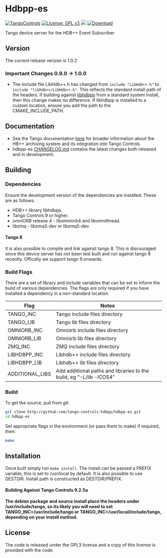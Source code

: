 # Hdbpp-es

[![TangoControls](https://img.shields.io/badge/-Tango--Controls-7ABB45.svg?style=flat&logo=%20data%3Aimage%2Fpng%3Bbase64%2CiVBORw0KGgoAAAANSUhEUgAAACAAAAAkCAYAAADo6zjiAAAABHNCSVQICAgIfAhkiAAAAAlwSFlzAAALEwAACxMBAJqcGAAAAsFJREFUWIXtl01IFVEYht9zU%2FvTqOxShLowlOgHykWUGEjUKqiocB1FQURB0KJaRdGiaFM7gzZRLWpTq2olhNQyCtpYCP1gNyIoUTFNnxZzRs8dzvw4Q6564XLnfOf73vedc2a%2BmZEKALgHrC3CUUR8CxZFeEoFalsdM4uLmMgFoIlZLJp3A9ZE4S2oKehhlaR1BTnyg2ocnW%2FxsxEDhbYij4EPVncaeASMAavnS%2FwA8NMaqACNQCew3f4as3KZOYh2SuqTVJeQNiFpn6QGSRVjTH9W%2FiThvcCn6H6n4BvQDvQWFT%2BSIDIFDAKfE3KOAQeBfB0XGPeQvgE67P8ZoB44DvTHmFgJdOQRv%2BUjc%2BavA9siNTWemgfA3TwGquCZ3w8szFIL1ALngIZorndvgJOR0GlP2gtJkzH%2Bd0fGFxW07NqY%2FCrx5QRXcYjbCbmxF1dkBSbi8kpACah3Yi2Sys74cVyxMWY6bk5BTwgRe%2BYlSzLmxNpU3aBeJogk4XWWpJKUeiap3RJYCpQj4QWZDQCuyIAk19Auj%2BAFYGZZjTGjksaBESB8P9iaxUBIaJzjZcCQcwHdj%2BS2Al0xPOeBYYKHk4vfmQ3Y8YkIwRUb7wQGU7j2ePrA1URx93ayd8UpD8klyPbSQfCOMIO05MbI%2BDvwBbjsMdGTwlX21AAMZzEerkaI9zFkP4AeYCPBg6gNuEb6I%2FthFgN1KSQupqzoRELOSed4DGiJala1UmOMr2U%2Bl%2FTWEy9Japa%2Fy41IWi%2FJ3d4%2FkkaAw0Bz3AocArqApwTvet3O3GbgV8qqjAM7bf4N4KMztwTodcYVyelywKSCD5V3xphNXoezuTskNSl4bgxJ6jPGVJJqbN0aSV%2Bd0M0aO7FCs19Jo2lExphXaTkxdRVgQFK7DZVDZ8%2BcpdmQh3wuILh7ut3AEyt%2B51%2BL%2F0cUfwFOX0t0StltmQAAAABJRU5ErkJggg%3D%3D)](http://www.tango-controls.org) [![License: GPL v3](https://img.shields.io/badge/License-GPL%20v3-blue.svg)](https://www.gnu.org/licenses/gpl-3.0) [![](https://img.shields.io/github/release/tango-controls-hdbpp/hdbpp-es.svg)](https://github.com/tango-controls-hdbpp/hdbpp-es/releases) [![Download](https://api.bintray.com/packages/tango-controls/debian/hdb%2B%2Bes/images/download.svg)](https://bintray.com/tango-controls/debian/hdb%2B%2Bes/_latestVersion)

Tango device server for the HDB++ Event Subscriber 

## Version

The current release version is 1.0.2

### **Important Changes** 0.9.0 -> 1.0.0

* The include file LibHdb++.h has changed from `include "LibHdb++.h"` to `include "libhdb++/LibHdb++.h"`. This reflects the standard install path of the headers. If building against [libhdbpp](https://github.com/tango-controls-hdbpp/libhdbpp) from a standard system install, then this change makes no difference. If libhdbpp is installed to a custom location, ensure you add the path to the CMAKE_INCLUDE_PATH.

## Documentation

* See the Tango documentation [here](http://tango-controls.readthedocs.io/en/latest/administration/services/hdbpp/index.html#hdb-an-archiving-historian-service) for broader information about the HB++ archiving system and its integration into Tango Controls
* hdbpp-es [CHANGELOG.md](https://github.com/tango-controls-hdbpp/libhdbpp/blob/master/CHANGELOG.md) contains the latest changes both released and in development.

## Building

### Dependencies

Ensure the development version of the dependencies are installed. These are as follows:

* HDB++ library libhdbpp.
* Tango Controls 9 or higher.
* omniORB release 4 - libomniorb4 and libomnithread.
* libzmq - libzmq3-dev or libzmq5-dev.

#### **Tango 8**

It is also possible to compile and link against tango 8. This is discouraged since this device server has not been test built and run against tango 8 recently. Offically we support tango 9 onwards.

### Build Flags

There are a set of library and include variables that can be set to inform the build of various dependencies. The flags are only required if you have installed a dependency in a non-standard location. 

| Flag | Notes |
|------|-------|
| TANGO_INC | Tango include files directory |
| TANGO_LIB | Tango lib files directory |
| OMNIORB_INC | Omniorb include files directory |
| OMNIORB_LIB | Omniorb lib files directory |
| ZMQ_INC | ZMQ include files directory |
| LIBHDBPP_INC | Libhdb++ include files directory |
| LIBHDBPP_LIB | Libhdb++ lib files directory |
| ADDITIONAL_LIBS | Add additional paths and libraries to the build, eg "-L/lib -lCOS4" |

### Build

To get the source, pull from git:

```bash
git clone http://github.com/tango-controls-hdbpp/hdbpp-es.git  
cd hdbpp-es
```

Set appropriate flags in the environment (or pass them to make) if required, then:

```bash
make
```

## Installation

Once built simply run `make install`. The install can be passed a PREFIX variable, this is set to /usr/local by default. It is also possible to use DESTDIR. Install path is constructed as DESTDIR/PREFIX.

#### Building Against Tango Controls 9.2.5a

**The debian package and source install place the headers under /usr/include/tango, so its likely you will need to set TANGO_INC=/usr/include/tango or TANGO_INC=/usr/local/include/tango, depending on your install method.**

## License

The code is released under the GPL3 license and a copy of this license is provided with the code. 

